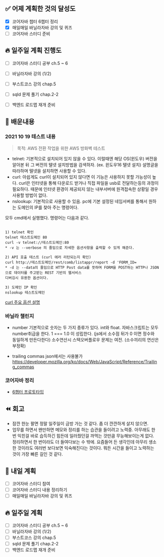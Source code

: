 ## ✅ 어제 계획한 것의 달성도
- [x] 코어자바 챕터 6챕터 정리
- [x] 매일매일 바닐라자바 강의 및 퀴즈
- [ ] 코어자바 스터디 준비

## 🔥 일주일 계획 진행도
- [ ] 코어자바 스터디 공부 ch.5 ~ 6
- [ ] 바닐라자바 강의 (1/2)
- [ ] 부스트코스 강의 chap.5
- [ ] sqld 문제 풀기 chap.2-2
- [ ] 백엔드 로드맵 재개 준비


## 💬 배운내용
### 2021 10 19 테스트 내용
> 목적: AWS 전환 작업을 위한 AWS 방화벽 테스트
  - telnet: 기본적으로 설치되어 있지 않을 수 있다. 이럴때엔 해당 OS(윈도우) 버전을 알아본 뒤 그 버전의 텔넷 설치방법을 검색하자. (ex. 윈도우16 텔넷 설치) 설명글을 따라하며 텔넷을 설치하면 사용할 수 있다.
  - curl: 아쉽게도 curl이 설치되어 있지 않다면 이 기능은 사용하지 못할 가능성이 높다. curl은 인터넷을 통해 다운로드 받거나 직접 파일을 usb로 전달하는등의 과정이 필요하다. 때문에 인터넷 환경이 제공되지 않는 내부서버에 원격접속한 상황일 경우 사용할 방법이 없다.
  - nslookup: 기본적으로 사용할 수 있음. pc에 기본 설정된 네임서버를 통해서 원하는 도메인의 IP를 찾아 주는 명령어다.

모두 cmd에서 실행했다. 명령어는 다음과 같다.
```text

1) telnet 확인
telnet 테스트도메인 80
curl -v telnet://테스트도메인:80
* -v 는 --verbose 의 줄임으로 자세한 옵션사항을 출력할 수 있게 해준다.

2) API 호출 테스트 (curl 에러 리턴되는지 확인)
curl http://테스트도메인/rest/comb/listappr/report -d 'FORM_ID=
* -d 는 --data의 줄임으로 HTTP Post data를 뜻하며 FORM을 POST하는 HTTP나 JSON으로 데이터를 주고받는 REST 기반의 웹서비스 
디버깅시 유용한 옵션이다.

3) 도메인 IP 확인
nslookup 테스트도메인

```
[curl 주요 옵션 설명](https://kim-dragon.tistory.com/47)

### 바닐라 챌린지
- number
  기본적으로 숫자는 두 가지 종류가 있다. int와 float.
  자바스크립트는 모두 number취급을 한다. 1 === 1.0 이 성립한다. (js에서 소수점 뒤가 0 이면 정수와 동일하게 만든다한다)
  소수연산시 스택오버플로우 문제는 여전. (소수끼리의 연산은 부정확)

- trailing commas
  json에서는 사용불가
  https://developer.mozilla.org/ko/docs/Web/JavaScript/Reference/Trailing_commas

### 코어자바 정리
- [6챕터 프로토타입](https://github.com/leeokdk/BOOKMON_stomach/blob/main/js_core/6_prototype.md)

## ⏪ 회고
- 잠깐 한눈 팔면 정말 일주일이 금방 가는 것 같다. 좀 더 깐깐하게 살지 않으면.
- 업무를 하면서 왠만하면 메모와 정리를 하는 습관을 들이려고 노력중. 아무래도 한 번 익힌걸 바로 습득하긴 힘든데 일러줬던걸 까먹는 것만큼 무능해보이는게 없다. 정리하면서 한 번이라도 더 들여다보는 수 밖에. 요즘들어 든 생각인데 아무리 생소한 것이라도 여러번 보다보면 익숙해진다는 것이다. 뭐든 시간을 들이고 노력하는 것이 가장 빠른 길인 것 같다.


## 🔰 내일 계획
- [ ] 코어자바 스터디 참여
- [ ] 코어자바 스터디 내용 정리하기
- [ ] 매일매일 바닐라자바 강의 및 퀴즈

## 🔥 일주일 계획
- [ ] 코어자바 스터디 공부 ch.5 ~ 6
- [ ] 바닐라자바 강의 (1/2)
- [ ] 부스트코스 강의 chap.5
- [ ] sqld 문제 풀기 chap.2-2
- [ ] 백엔드 로드맵 재개 준비